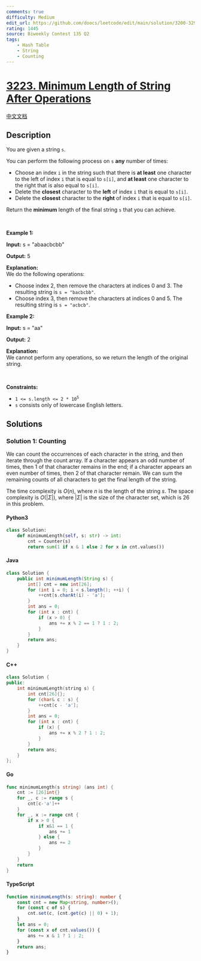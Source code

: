 ```yaml
---
comments: true
difficulty: Medium
edit_url: https://github.com/doocs/leetcode/edit/main/solution/3200-3299/3223.Minimum%20Length%20of%20String%20After%20Operations/README_EN.md
rating: 1445
source: Biweekly Contest 135 Q2
tags:
    - Hash Table
    - String
    - Counting
---
```


<!-- problem:start -->

# [3223. Minimum Length of String After Operations](https://leetcode.com/problems/minimum-length-of-string-after-operations)

[中文文档](/solution/3200-3299/3223.Minimum%20Length%20of%20String%20After%20Operations/README.md)

## Description

<!-- description:start -->

<p>You are given a string <code>s</code>.</p>

<p>You can perform the following process on <code>s</code> <strong>any</strong> number of times:</p>

<ul>
	<li>Choose an index <code>i</code> in the string such that there is <strong>at least</strong> one character to the left of index <code>i</code> that is equal to <code>s[i]</code>, and <strong>at least</strong> one character to the right that is also equal to <code>s[i]</code>.</li>
	<li>Delete the <strong>closest</strong> character to the <strong>left</strong> of index <code>i</code> that is equal to <code>s[i]</code>.</li>
	<li>Delete the <strong>closest</strong> character to the <strong>right</strong> of index <code>i</code> that is equal to <code>s[i]</code>.</li>
</ul>

<p>Return the <strong>minimum</strong> length of the final string <code>s</code> that you can achieve.</p>

<p>&nbsp;</p>
<p><strong class="example">Example 1:</strong></p>

<div class="example-block">
<p><strong>Input:</strong> <span class="example-io">s = &quot;abaacbcbb&quot;</span></p>

<p><strong>Output:</strong> <span class="example-io">5</span></p>

<p><strong>Explanation:</strong><br />
We do the following operations:</p>

<ul>
	<li>Choose index 2, then remove the characters at indices 0 and 3. The resulting string is <code>s = &quot;bacbcbb&quot;</code>.</li>
	<li>Choose index 3, then remove the characters at indices 0 and 5. The resulting string is <code>s = &quot;acbcb&quot;</code>.</li>
</ul>
</div>

<p><strong class="example">Example 2:</strong></p>

<div class="example-block">
<p><strong>Input:</strong> <span class="example-io">s = &quot;aa&quot;</span></p>

<p><strong>Output:</strong> <span class="example-io">2</span></p>

<p><strong>Explanation:</strong><br />
We cannot perform any operations, so we return the length of the original string.</p>
</div>

<p>&nbsp;</p>
<p><strong>Constraints:</strong></p>

<ul>
	<li><code>1 &lt;= s.length &lt;= 2 * 10<sup>5</sup></code></li>
	<li><code>s</code> consists only of lowercase English letters.</li>
</ul>

<!-- description:end -->

## Solutions

<!-- solution:start -->

### Solution 1: Counting

We can count the occurrences of each character in the string, and then iterate through the count array. If a character appears an odd number of times, then $1$ of that character remains in the end; if a character appears an even number of times, then $2$ of that character remain. We can sum the remaining counts of all characters to get the final length of the string.

The time complexity is $O(n)$, where $n$ is the length of the string $s$. The space complexity is $O(|\Sigma|)$, where $|\Sigma|$ is the size of the character set, which is $26$ in this problem.

<!-- tabs:start -->

#### Python3

```python
class Solution:
    def minimumLength(self, s: str) -> int:
        cnt = Counter(s)
        return sum(1 if x & 1 else 2 for x in cnt.values())
```

#### Java

```java
class Solution {
    public int minimumLength(String s) {
        int[] cnt = new int[26];
        for (int i = 0; i < s.length(); ++i) {
            ++cnt[s.charAt(i) - 'a'];
        }
        int ans = 0;
        for (int x : cnt) {
            if (x > 0) {
                ans += x % 2 == 1 ? 1 : 2;
            }
        }
        return ans;
    }
}
```

#### C++

```cpp
class Solution {
public:
    int minimumLength(string s) {
        int cnt[26]{};
        for (char& c : s) {
            ++cnt[c - 'a'];
        }
        int ans = 0;
        for (int x : cnt) {
            if (x) {
                ans += x % 2 ? 1 : 2;
            }
        }
        return ans;
    }
};
```

#### Go

```go
func minimumLength(s string) (ans int) {
	cnt := [26]int{}
	for _, c := range s {
		cnt[c-'a']++
	}
	for _, x := range cnt {
		if x > 0 {
			if x&1 == 1 {
				ans += 1
			} else {
				ans += 2
			}
		}
	}
	return
}
```

#### TypeScript

```ts
function minimumLength(s: string): number {
    const cnt = new Map<string, number>();
    for (const c of s) {
        cnt.set(c, (cnt.get(c) || 0) + 1);
    }
    let ans = 0;
    for (const x of cnt.values()) {
        ans += x & 1 ? 1 : 2;
    }
    return ans;
}
```

<!-- tabs:end -->

<!-- solution:end -->

<!-- problem:end -->
